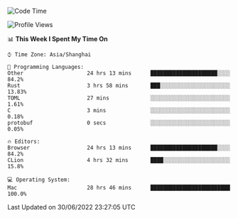 <!--START_SECTION:waka-->
![Code Time](http://img.shields.io/badge/Code%20Time-28%20hrs%2046%20mins-blue)

![Profile Views](http://img.shields.io/badge/Profile%20Views-15-blue)

📊 **This Week I Spent My Time On** 

```text
⌚︎ Time Zone: Asia/Shanghai

💬 Programming Languages: 
Other                    24 hrs 13 mins      █████████████████████░░░░   84.2% 
Rust                     3 hrs 58 mins       ███░░░░░░░░░░░░░░░░░░░░░░   13.83% 
TOML                     27 mins             ░░░░░░░░░░░░░░░░░░░░░░░░░   1.61% 
C                        3 mins              ░░░░░░░░░░░░░░░░░░░░░░░░░   0.18% 
protobuf                 0 secs              ░░░░░░░░░░░░░░░░░░░░░░░░░   0.05%

🔥 Editors: 
Browser                  24 hrs 13 mins      █████████████████████░░░░   84.2% 
CLion                    4 hrs 32 mins       ████░░░░░░░░░░░░░░░░░░░░░   15.8%

💻 Operating System: 
Mac                      28 hrs 46 mins      █████████████████████████   100.0%

```


 Last Updated on 30/06/2022 23:27:05 UTC
<!--END_SECTION:waka-->
